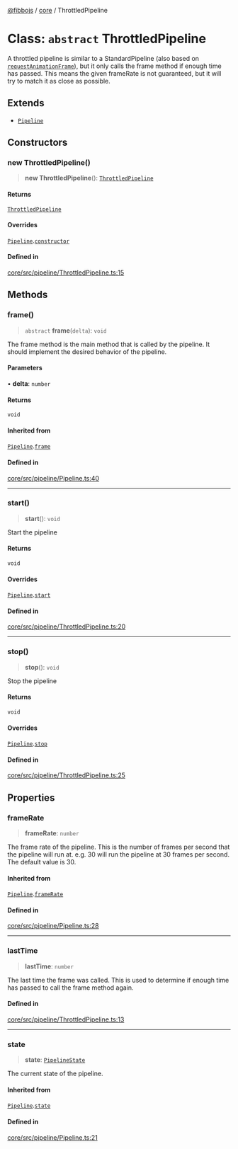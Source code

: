 [@fibbojs](/api/index) / [core](/api/core) / ThrottledPipeline

# Class: `abstract` ThrottledPipeline

A throttled pipeline is similar to a StandardPipeline (also based on [`requestAnimationFrame`](https://developer.mozilla.org/en-US/docs/Web/API/Window/requestAnimationFrame)), but it only calls the frame method if enough time has passed.
This means the given frameRate is not guaranteed, but it will try to match it as close as possible.

## Extends

- [`Pipeline`](Pipeline.md)

## Constructors

### new ThrottledPipeline()

> **new ThrottledPipeline**(): [`ThrottledPipeline`](ThrottledPipeline.md)

#### Returns

[`ThrottledPipeline`](ThrottledPipeline.md)

#### Overrides

[`Pipeline`](Pipeline.md).[`constructor`](Pipeline.md#constructors)

#### Defined in

[core/src/pipeline/ThrottledPipeline.ts:15](https://github.com/fibbojs/fibbo/blob/ab9e99b1ad4aed8e9a4d4f1553a9997678261528/packages/core/src/pipeline/ThrottledPipeline.ts#L15)

## Methods

### frame()

> `abstract` **frame**(`delta`): `void`

The frame method is the main method that is called by the pipeline.
It should implement the desired behavior of the pipeline.

#### Parameters

• **delta**: `number`

#### Returns

`void`

#### Inherited from

[`Pipeline`](Pipeline.md).[`frame`](Pipeline.md#frame)

#### Defined in

[core/src/pipeline/Pipeline.ts:40](https://github.com/fibbojs/fibbo/blob/ab9e99b1ad4aed8e9a4d4f1553a9997678261528/packages/core/src/pipeline/Pipeline.ts#L40)

***

### start()

> **start**(): `void`

Start the pipeline

#### Returns

`void`

#### Overrides

[`Pipeline`](Pipeline.md).[`start`](Pipeline.md#start)

#### Defined in

[core/src/pipeline/ThrottledPipeline.ts:20](https://github.com/fibbojs/fibbo/blob/ab9e99b1ad4aed8e9a4d4f1553a9997678261528/packages/core/src/pipeline/ThrottledPipeline.ts#L20)

***

### stop()

> **stop**(): `void`

Stop the pipeline

#### Returns

`void`

#### Overrides

[`Pipeline`](Pipeline.md).[`stop`](Pipeline.md#stop)

#### Defined in

[core/src/pipeline/ThrottledPipeline.ts:25](https://github.com/fibbojs/fibbo/blob/ab9e99b1ad4aed8e9a4d4f1553a9997678261528/packages/core/src/pipeline/ThrottledPipeline.ts#L25)

## Properties

### frameRate

> **frameRate**: `number`

The frame rate of the pipeline.
This is the number of frames per second that the pipeline will run at.
e.g. 30 will run the pipeline at 30 frames per second.
The default value is 30.

#### Inherited from

[`Pipeline`](Pipeline.md).[`frameRate`](Pipeline.md#framerate)

#### Defined in

[core/src/pipeline/Pipeline.ts:28](https://github.com/fibbojs/fibbo/blob/ab9e99b1ad4aed8e9a4d4f1553a9997678261528/packages/core/src/pipeline/Pipeline.ts#L28)

***

### lastTime

> **lastTime**: `number`

The last time the frame was called.
This is used to determine if enough time has passed to call the frame method again.

#### Defined in

[core/src/pipeline/ThrottledPipeline.ts:13](https://github.com/fibbojs/fibbo/blob/ab9e99b1ad4aed8e9a4d4f1553a9997678261528/packages/core/src/pipeline/ThrottledPipeline.ts#L13)

***

### state

> **state**: [`PipelineState`](../enumerations/PipelineState.md)

The current state of the pipeline.

#### Inherited from

[`Pipeline`](Pipeline.md).[`state`](Pipeline.md#state)

#### Defined in

[core/src/pipeline/Pipeline.ts:21](https://github.com/fibbojs/fibbo/blob/ab9e99b1ad4aed8e9a4d4f1553a9997678261528/packages/core/src/pipeline/Pipeline.ts#L21)
